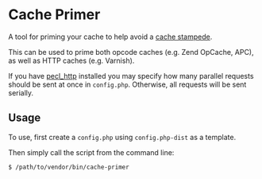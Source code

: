 # Cache Primer

A tool for priming your cache to help avoid a
[cache stampede](http://en.wikipedia.org/wiki/Cache_stampede).

This can be used to prime both opcode caches (e.g. Zend OpCache, APC), as well
as HTTP caches (e.g. Varnish).

If you have [pecl_http](http://pecl.php.net/pecl_http) installed you may specify
how many parallel requests should be sent at once in `config.php`. Otherwise, all
requests will be sent serially.

## Usage

To use, first create a `config.php` using `config.php-dist` as a template.

Then simply call the script from the command line:

```bash
$ /path/to/vendor/bin/cache-primer
```